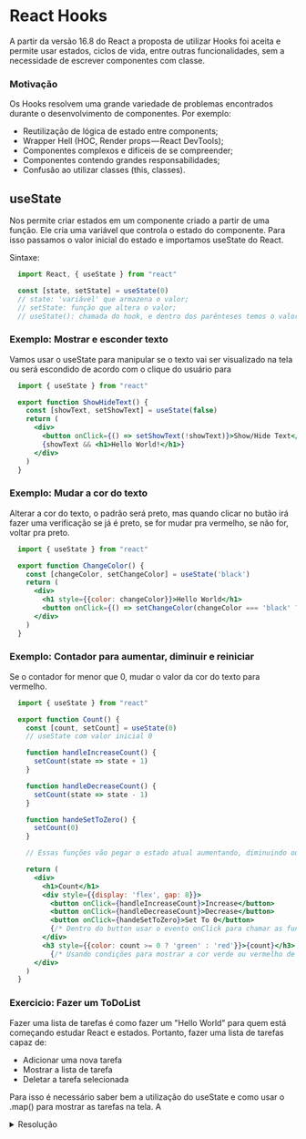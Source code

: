 # React Hooks

A partir da versão 16.8 do React a proposta de utilizar Hooks foi aceita e permite usar estados, ciclos de vida, entre outras funcionalidades, sem a necessidade de escrever componentes com classe.

### Motivação

Os Hooks resolvem uma grande variedade de problemas encontrados durante o desenvolvimento de componentes. Por exemplo:

* Reutilização de lógica de estado entre components;
* Wrapper Hell (HOC, Render props — React DevTools);
* Componentes complexos e difíceis de se compreender;
* Componentes contendo grandes responsabilidades;
* Confusão ao utilizar classes (this, classes).‍‍

## useState

Nos permite criar estados em um componente criado a partir de uma função. Ele cria uma variável que controla o estado do componente. Para isso passamos o valor inicial do estado e importamos useState do React.

Sintaxe:

```jsx
  import React, { useState } from "react"

  const [state, setState] = useState(0)
  // state: 'variável' que armazena o valor;
  // setState: função que altera o valor;
  // useState(): chamada do hook, e dentro dos parênteses temos o valor inicial.
```

### Exemplo: Mostrar e esconder texto

Vamos usar o useState para manipular se o texto vai ser visualizado na tela ou será escondido de acordo com o clique do usuário para

```jsx
  import { useState } from "react"

  export function ShowHideText() {
    const [showText, setShowText] = useState(false)
    return (
      <div>
        <button onClick={() => setShowText(!showText)}>Show/Hide Text</button>
        {showText && <h1>Hello World!</h1>}
      </div>
    )
  }
```

### Exemplo: Mudar a cor do texto

Alterar a cor do texto, o padrão será preto, mas quando clicar no butão irá fazer uma verificação se já é preto, se for mudar pra vermelho, se não for, voltar pra preto.

```jsx
  import { useState } from "react"

  export function ChangeColor() {
    const [changeColor, setChangeColor] = useState('black')
    return (
      <div>
        <h1 style={{color: changeColor}}>Hello World</h1>
        <button onClick={() => setChangeColor(changeColor === 'black' ? 'red' : 'black')}>Change Color</button>
      </div>
    )
  }
```

### Exemplo: Contador para aumentar, diminuir e reiniciar

Se o contador for menor que 0, mudar o valor da cor do texto para vermelho.

```jsx
  import { useState } from "react"

  export function Count() {
    const [count, setCount] = useState(0)
    // useState com valor inicial 0

    function handleIncreaseCount() {
      setCount(state => state + 1)
    }

    function handleDecreaseCount() {
      setCount(state => state - 1)
    }

    function handeSetToZero() {
      setCount(0)
    }

    // Essas funções vão pegar o estado atual aumentando, diminuindo ou resetando o count

    return (
      <div>
        <h1>Count</h1>
        <div style={{display: 'flex', gap: 8}}>
          <button onClick={handleIncreaseCount}>Increase</button>
          <button onClick={handleDecreaseCount}>Decrease</button>
          <button onClick={handeSetToZero}>Set To 0</button>
          {/* Dentro do button usar o evento onClick para chamar as funções */}
        </div>
        <h3 style={{color: count >= 0 ? 'green' : 'red'}}>{count}</h3>
          {/* Usando condições para mostrar a cor verde ou vermelho de acordo com o valor */}
      </div>
    )
  }
```

### Exercicio: Fazer um ToDoList

Fazer uma lista de tarefas é como fazer um "Hello World" para quem está começando estudar React e estados. Portanto, fazer uma lista de tarefas capaz de:

* Adicionar uma nova tarefa
* Mostrar a lista de tarefa
* Deletar a tarefa selecionada

Para isso é necessário saber bem a utilização do useState e como usar o .map() para mostrar as tarefas na tela. A

<details>
  <summary>Resolução</summary>
  
```jsx
  import { useState } from "react"

  export function App() {
    const [tasks, setTasks] = useState([]) // lista das tarefas
    const [newTask, setNewTask] = useState('') // onde vai armazenar os valores da nova tarefa no input

    function onChangeNewTask(e) {
      setNewTask(e.target.value) // pega os valores do input e coloca na função setNewTask
    }

    function handleNewTask() {
      const task = {
        id: tasks.length + 1,
        taskName: newTask
      }
      // criei uma constante auxiliar para armazenar os valores de id e o nome da tarefa, porque vamos precisar para deletar o id da tarefa correta
      setTasks([...tasks, task])
      // aqui usamos o spread operator para trazer todas tarefas + a task nova criada para seguir o principio da imutabilidade do react
    }

    function deleteTask(id) {
      setTasks(tasks.filter((task) => task.id !== id))
    }

    return (
      <div>
        <h1>ToDoList</h1>
        <div>
          <input type="text" onChange={onChangeNewTask} />
          <button onClick={handleNewTask}>Add Task</button>
        </div>
        <ul>
          {tasks.map((task) => {
            return (
              <li key={task.id}>{task.taskName}
                <button onClick={() => deleteTask(task.id)}>X</button>
              </li>
            )
          })}
        </ul>
      </div>
    )
  }
```

</details>